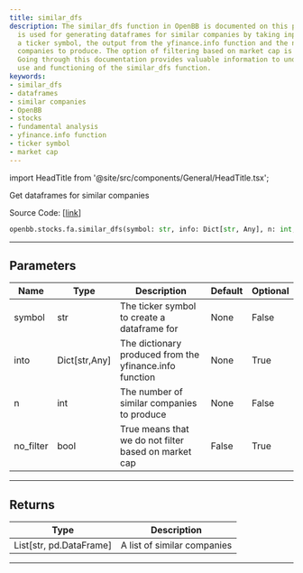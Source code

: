 ```yaml
---
title: similar_dfs
description: The similar_dfs function in OpenBB is documented on this page. This function
  is used for generating dataframes for similar companies by taking inputs such as
  a ticker symbol, the output from the yfinance.info function and the number of similar
  companies to produce. The option of filtering based on market cap is also provided.
  Going through this documentation provides valuable information to understand the
  use and functioning of the similar_dfs function.
keywords:
- similar_dfs
- dataframes
- similar companies
- OpenBB
- stocks
- fundamental analysis
- yfinance.info function
- ticker symbol
- market cap
---
```


import HeadTitle from '@site/src/components/General/HeadTitle.tsx';

<HeadTitle title="stocks.fa.similar_dfs - Reference | OpenBB SDK Docs" />

Get dataframes for similar companies

Source Code: [[link](https://github.com/OpenBB-finance/OpenBBTerminal/tree/main/openbb_terminal/stocks/fundamental_analysis/dcf_model.py#L468)]

```python
openbb.stocks.fa.similar_dfs(symbol: str, info: Dict[str, Any], n: int, no_filter: bool = False)
```

---

## Parameters

| Name | Type | Description | Default | Optional |
| ---- | ---- | ----------- | ------- | -------- |
| symbol | str | The ticker symbol to create a dataframe for | None | False |
| into | Dict[str,Any] | The dictionary produced from the yfinance.info function | None | True |
| n | int | The number of similar companies to produce | None | False |
| no_filter | bool | True means that we do not filter based on market cap | False | True |


---

## Returns

| Type | Description |
| ---- | ----------- |
| List[str, pd.DataFrame] | A list of similar companies |
---
